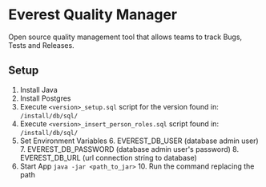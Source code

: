 # Everest Quality Manager
Open source quality management tool that allows teams to track Bugs, Tests and Releases.

## Setup
1. Install Java
2. Install Postgres
3. Execute `<version>_setup.sql` script for the version found in: `/install/db/sql/`
4. Execute `<version>_insert_person_roles.sql` script found in: `/install/db/sql/`
5. Set Environment Variables
   6. EVEREST_DB_USER (database admin user)
   7. EVEREST_DB_PASSWORD (database admin user's password)
   8. EVEREST_DB_URL (url connection string to database)
9. Start App `java -jar <path_to_jar>`
   10. Run the command replacing the path